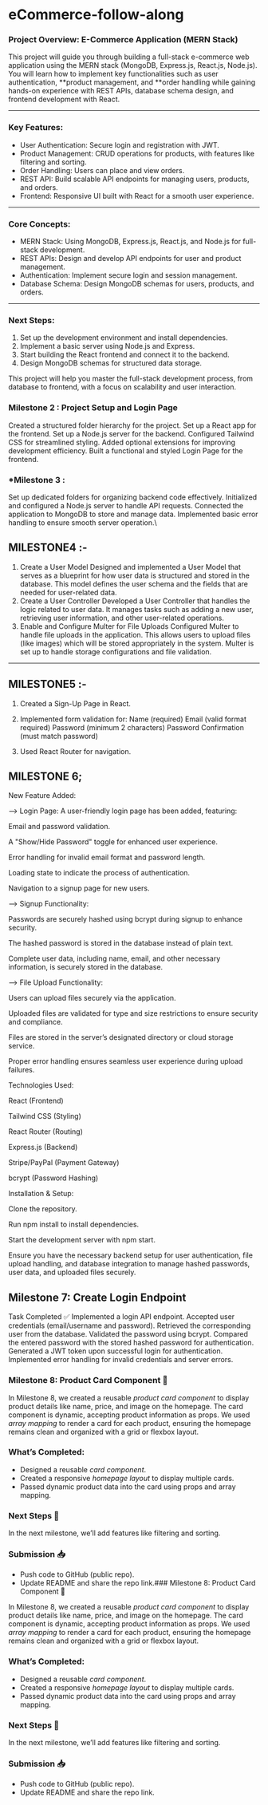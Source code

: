 # eCommerce-follow-along
### Project Overview: E-Commerce Application (MERN Stack)

This project will guide you through building a full-stack e-commerce web application using the MERN stack (MongoDB, Express.js, React.js, Node.js). You will learn how to implement key functionalities such as user authentication, **product management, and **order handling while gaining hands-on experience with REST APIs, database schema design, and frontend development with React.

---

### Key Features:
- User Authentication: Secure login and registration with JWT.
- Product Management: CRUD operations for products, with features like filtering and sorting.
- Order Handling: Users can place and view orders.
- REST API: Build scalable API endpoints for managing users, products, and orders.
- Frontend: Responsive UI built with React for a smooth user experience.

---

### Core Concepts:
- MERN Stack: Using MongoDB, Express.js, React.js, and Node.js for full-stack development.
- REST APIs: Design and develop API endpoints for user and product management.
- Authentication: Implement secure login and session management.
- Database Schema: Design MongoDB schemas for users, products, and orders.

---

### Next Steps:
1. Set up the development environment and install dependencies.
2. Implement a basic server using Node.js and Express.
3. Start building the React frontend and connect it to the backend.
4. Design MongoDB schemas for structured data storage.

This project will help you master the full-stack development process, from database to frontend, with a focus on scalability and user interaction.



### Milestone 2 : Project Setup and Login Page
Created a structured folder hierarchy for the project.
Set up a React app for the frontend.
Set up a Node.js server for the backend.
Configured Tailwind CSS for streamlined styling.
Added optional extensions for improving development efficiency.
Built a functional and styled Login Page for the frontend.

### *Milestone 3 :

Set up dedicated folders for organizing backend code effectively.
Initialized and configured a Node.js server to handle API requests.
Connected the application to MongoDB to store and manage data.
Implemented basic error handling to ensure smooth server operation.\


## MILESTONE4 :-
1. Create a User Model
Designed and implemented a User Model that serves as a blueprint for how user data is structured and stored in the database. This model defines the user schema and the fields that are needed for user-related data.
2. Create a User Controller
Developed a User Controller that handles the logic related to user data. It manages tasks such as adding a new user, retrieving user information, and other user-related operations.
3. Enable and Configure Multer for File Uploads
Configured Multer to handle file uploads in the application. This allows users to upload files (like images) which will be stored appropriately in the system. Multer is set up to handle storage configurations and file validation.


---
## MILESTONE5 :-
1. Created a Sign-Up Page in React.
2. Implemented form validation for:
      Name (required)
      Email (valid format required)
      Password (minimum 2 characters)
      Password Confirmation (must match password)

4. Used React Router for navigation.

## MILESTONE 6;
New Feature Added:

--> Login Page:
A user-friendly login page has been added, featuring:

Email and password validation.

A "Show/Hide Password" toggle for enhanced user experience.

Error handling for invalid email format and password length.

Loading state to indicate the process of authentication.

Navigation to a signup page for new users.

--> Signup Functionality:

Passwords are securely hashed using bcrypt during signup to enhance security.

The hashed password is stored in the database instead of plain text.

Complete user data, including name, email, and other necessary information, is securely stored in the database.

--> File Upload Functionality:

Users can upload files securely via the application.

Uploaded files are validated for type and size restrictions to ensure security and compliance.

Files are stored in the server’s designated directory or cloud storage service.

Proper error handling ensures seamless user experience during upload failures.

Technologies Used:

React (Frontend)

Tailwind CSS (Styling)

React Router (Routing)

Express.js (Backend)

Stripe/PayPal (Payment Gateway)

bcrypt (Password Hashing)

Installation & Setup:

Clone the repository.

Run npm install to install dependencies.

Start the development server with npm start.

Ensure you have the necessary backend setup for user authentication, file upload handling, and database integration to manage hashed passwords, user data, and uploaded files securely.

## Milestone 7: Create Login Endpoint
Task Completed ✅
Implemented a login API endpoint.
Accepted user credentials (email/username and password).
Retrieved the corresponding user from the database.
Validated the password using bcrypt.
Compared the entered password with the stored hashed password for authentication.
Generated a JWT token upon successful login for authentication.
Implemented error handling for invalid credentials and server errors.

### Milestone 8: Product Card Component 🌟

In Milestone 8, we created a reusable *product card component* to display product details like name, price, and image on the homepage. The card component is dynamic, accepting product information as props. We used *array mapping* to render a card for each product, ensuring the homepage remains clean and organized with a grid or flexbox layout.

### What’s Completed:
- Designed a reusable *card component*.
- Created a responsive *homepage layout* to display multiple cards.
- Passed dynamic product data into the card using props and array mapping.

### Next Steps 🚀
In the next milestone, we’ll add features like filtering and sorting. 

### Submission 📥
- Push code to GitHub (public repo).
- Update README and share the repo link.### Milestone 8: Product Card Component 🌟

In Milestone 8, we created a reusable *product card component* to display product details like name, price, and image on the homepage. The card component is dynamic, accepting product information as props. We used *array mapping* to render a card for each product, ensuring the homepage remains clean and organized with a grid or flexbox layout.

### What’s Completed:
- Designed a reusable *card component*.
- Created a responsive *homepage layout* to display multiple cards.
- Passed dynamic product data into the card using props and array mapping.

### Next Steps 🚀
In the next milestone, we’ll add features like filtering and sorting. 

### Submission 📥
- Push code to GitHub (public repo).
- Update README and share the repo link.